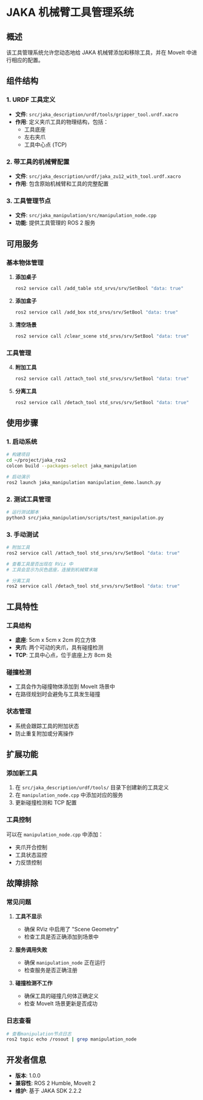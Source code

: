 # JAKA 机械臂工具管理系统

## 概述

该工具管理系统允许您动态地给 JAKA 机械臂添加和移除工具，并在 MoveIt 中进行相应的配置。

## 组件结构

### 1. URDF 工具定义

- **文件**: `src/jaka_description/urdf/tools/gripper_tool.urdf.xacro`
- **作用**: 定义夹爪工具的物理结构，包括：
  - 工具底座
  - 左右夹爪
  - 工具中心点 (TCP)

### 2. 带工具的机械臂配置

- **文件**: `src/jaka_description/urdf/jaka_zu12_with_tool.urdf.xacro`
- **作用**: 包含原始机械臂和工具的完整配置

### 3. 工具管理节点

- **文件**: `src/jaka_manipulation/src/manipulation_node.cpp`
- **功能**: 提供工具管理的 ROS 2 服务

## 可用服务

### 基本物体管理

1. **添加桌子**
   ```bash
   ros2 service call /add_table std_srvs/srv/SetBool "data: true"
   ```

2. **添加盒子**
   ```bash
   ros2 service call /add_box std_srvs/srv/SetBool "data: true"
   ```

3. **清空场景**
   ```bash
   ros2 service call /clear_scene std_srvs/srv/SetBool "data: true"
   ```

### 工具管理

4. **附加工具**
   ```bash
   ros2 service call /attach_tool std_srvs/srv/SetBool "data: true"
   ```

5. **分离工具**
   ```bash
   ros2 service call /detach_tool std_srvs/srv/SetBool "data: true"
   ```

## 使用步骤

### 1. 启动系统

```bash
# 构建项目
cd ~/project/jaka_ros2
colcon build --packages-select jaka_manipulation

# 启动演示
ros2 launch jaka_manipulation manipulation_demo.launch.py
```

### 2. 测试工具管理

```bash
# 运行测试脚本
python3 src/jaka_manipulation/scripts/test_manipulation.py
```

### 3. 手动测试

```bash
# 附加工具
ros2 service call /attach_tool std_srvs/srv/SetBool "data: true"

# 查看工具是否出现在 RViz 中
# 工具会显示为灰色底座，连接到机械臂末端

# 分离工具
ros2 service call /detach_tool std_srvs/srv/SetBool "data: true"
```

## 工具特性

### 工具结构
- **底座**: 5cm x 5cm x 2cm 的立方体
- **夹爪**: 两个可动的夹爪，具有碰撞检测
- **TCP**: 工具中心点，位于底座上方 8cm 处

### 碰撞检测
- 工具会作为碰撞物体添加到 MoveIt 场景中
- 在路径规划时会避免与工具发生碰撞

### 状态管理
- 系统会跟踪工具的附加状态
- 防止重复附加或分离操作

## 扩展功能

### 添加新工具

1. 在 `src/jaka_description/urdf/tools/` 目录下创建新的工具定义
2. 在 `manipulation_node.cpp` 中添加对应的服务
3. 更新碰撞检测和 TCP 配置

### 工具控制

可以在 `manipulation_node.cpp` 中添加：
- 夹爪开合控制
- 工具状态监控
- 力反馈控制

## 故障排除

### 常见问题

1. **工具不显示**
   - 确保 RViz 中启用了 "Scene Geometry"
   - 检查工具是否正确添加到场景中

2. **服务调用失败**
   - 确保 `manipulation_node` 正在运行
   - 检查服务是否正确注册

3. **碰撞检测不工作**
   - 确保工具的碰撞几何体正确定义
   - 检查 MoveIt 场景更新是否成功

### 日志查看

```bash
# 查看manipulation节点日志
ros2 topic echo /rosout | grep manipulation_node
```

## 开发者信息

- **版本**: 1.0.0
- **兼容性**: ROS 2 Humble, MoveIt 2
- **维护**: 基于 JAKA SDK 2.2.2 